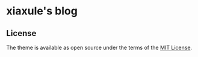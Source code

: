# xiaxule's blog

## License

The theme is available as open source under the terms of the [MIT License](https://opensource.org/licenses/MIT).
